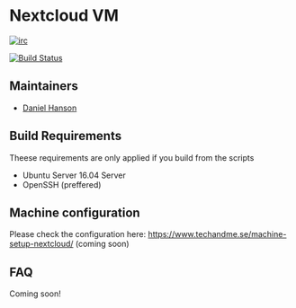 # Nextcloud VM
[![irc](https://img.shields.io/badge/irc%20channel-%23nextcloud--vm%20on%20freenode-blue.svg)](https://webchat.freenode.net/?channels=nextcloud-vm)

[![Build Status](https://travis-ci.org/nextcloud/news.svg?branch=master)](https://travis-ci.org/nextcloud/vm)


## Maintainers
* [Daniel Hanson](https://github.com/enoch85)


## Build Requirements
Theese requirements are only applied if you build from the scripts
* Ubuntu Server 16.04 Server
* OpenSSH (preffered)


## Machine configuration
Please check the configuration here: https://www.techandme.se/machine-setup-nextcloud/ (coming soon)


## FAQ

Coming soon!

